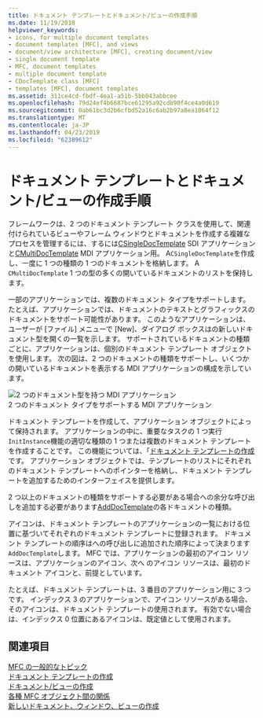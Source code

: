 ```yaml
---
title: ドキュメント テンプレートとドキュメント/ビューの作成手順
ms.date: 11/19/2018
helpviewer_keywords:
- icons, for multiple document templates
- document templates [MFC], and views
- document/view architecture [MFC], creating document/view
- single document template
- MFC, document templates
- multiple document template
- CDocTemplate class [MFC]
- templates [MFC], document templates
ms.assetid: 311ce4cd-fbdf-4ea1-a51b-5bb043abbcee
ms.openlocfilehash: 79d24ef4b6687bce61295a92cdb90f4ce4a0d619
ms.sourcegitcommit: 0ab61bc3d2b6cfbd52a16c6ab2b97a8ea1864f12
ms.translationtype: MT
ms.contentlocale: ja-JP
ms.lasthandoff: 04/23/2019
ms.locfileid: "62389612"
---
```

# <a name="document-templates-and-the-documentview-creation-process"></a>ドキュメント テンプレートとドキュメント/ビューの作成手順

フレームワークは、2 つのドキュメント テンプレート クラスを使用して、関連付けられているビューやフレーム ウィンドウとドキュメントを作成する複雑なプロセスを管理するには、するには[CSingleDocTemplate](../mfc/reference/csingledoctemplate-class.md) SDI アプリケーションと[CMultiDocTemplate](../mfc/reference/cmultidoctemplate-class.md) MDI アプリケーション用。 A`CSingleDocTemplate`を作成し、一度に 1 つの種類の 1 つのドキュメントを格納します。 A `CMultiDocTemplate` 1 つの型の多くの開いているドキュメントのリストを保持します。

一部のアプリケーションでは、複数のドキュメント タイプをサポートします。 たとえば、アプリケーションでは、ドキュメントのテキストとグラフィックスのドキュメントをサポート可能性があります。 このようなアプリケーションは、ユーザーが [ファイル] メニューで [New]、ダイアログ ボックスはの新しいドキュメント型を開くの一覧を示します。 サポートされているドキュメントの種類ごとに、アプリケーションは、個別のドキュメント テンプレート オブジェクトを使用します。 次の図は、2 つのドキュメントの種類をサポートし、いくつかの開いているドキュメントを表示する MDI アプリケーションの構成を示しています。

![2 つのドキュメント型を持つ MDI アプリケーション](../mfc/media/vc387h1.gif "を 2 つのドキュメントの種類を持つ MDI アプリケーション") <br/>
2 つのドキュメント タイプをサポートする MDI アプリケーション

ドキュメント テンプレートを作成して、アプリケーション オブジェクトによって保持されます。 アプリケーションの中に、重要なタスクの 1 つ実行`InitInstance`機能の適切な種類の 1 つまたは複数のドキュメント テンプレートを作成することです。 この機能については、「[ドキュメント テンプレートの作成](../mfc/document-template-creation.md)です。 アプリケーション オブジェクトでは、テンプレートのリストにそれぞれのドキュメント テンプレートへのポインターを格納し、ドキュメント テンプレートを追加するためのインターフェイスを提供します。

2 つ以上のドキュメントの種類をサポートする必要がある場合への余分な呼び出しを追加する必要があります[AddDocTemplate](../mfc/reference/cwinapp-class.md#adddoctemplate)の各ドキュメントの種類。

アイコンは、ドキュメント テンプレートのアプリケーションの一覧における位置に基づいてそれぞれのドキュメント テンプレートに登録されます。 ドキュメント テンプレートの順序はへの呼び出しに追加された順序によって決まります`AddDocTemplate`します。 MFC では、アプリケーションの最初のアイコン リソースは、アプリケーションのアイコン、次へ のアイコン リソースは、最初のドキュメント アイコンと、前提としています。

たとえば、ドキュメント テンプレートは、3 番目のアプリケーション用に 3 つです。 インデックス 3 のアプリケーションで、アイコン リソースがある場合、そのアイコンは、ドキュメント テンプレートの使用されます。 有効でない場合は、インデックス 0 位置にあるアイコンは、既定値として使用されます。

## <a name="see-also"></a>関連項目

[MFC の一般的なトピック](../mfc/general-mfc-topics.md)<br/>
[ドキュメント テンプレートの作成](../mfc/document-template-creation.md)<br/>
[ドキュメント/ビューの作成](../mfc/document-view-creation.md)<br/>
[各種 MFC オブジェクト間の関係](../mfc/relationships-among-mfc-objects.md)<br/>
[新しいドキュメント、ウィンドウ、ビューの作成](../mfc/creating-new-documents-windows-and-views.md)
